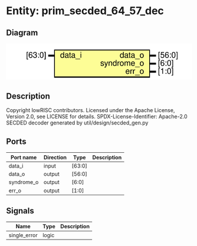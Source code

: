 # Entity: prim_secded_64_57_dec
## Diagram
![Diagram](prim_secded_64_57_dec.svg "Diagram")
## Description
Copyright lowRISC contributors.
 Licensed under the Apache License, Version 2.0, see LICENSE for details.
 SPDX-License-Identifier: Apache-2.0
 SECDED decoder generated by util/design/secded_gen.py
 
## Ports
| Port name  | Direction | Type   | Description |
| ---------- | --------- | ------ | ----------- |
| data_i     | input     | [63:0] |             |
| data_o     | output    | [56:0] |             |
| syndrome_o | output    | [6:0]  |             |
| err_o      | output    | [1:0]  |             |
## Signals
| Name         | Type  | Description |
| ------------ | ----- | ----------- |
| single_error | logic |             |
